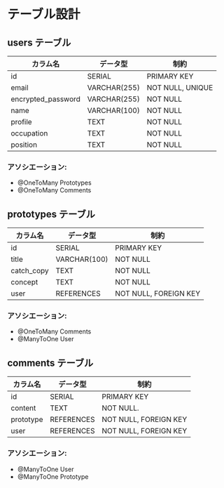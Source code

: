 # テーブル設計

## users テーブル

| カラム名            | データ型       | 制約             |
| ------------------ | ------------ | ---------------- |
| id                 | SERIAL       | PRIMARY KEY      |
| email              | VARCHAR(255) | NOT NULL, UNIQUE |
| encrypted_password | VARCHAR(255) | NOT NULL         |
| name               | VARCHAR(100) | NOT NULL         |
| profile            | TEXT         | NOT NULL         |
| occupation         | TEXT         | NOT NULL         |
| position           | TEXT         | NOT NULL         |

### アソシエーション:

- @OneToMany Prototypes
- @OneToMany Comments

## prototypes テーブル

| カラム名    | データ型       | 制約                  |
| ---------- | ------------ | --------------------- |
| id         | SERIAL       | PRIMARY KEY           |
| title      | VARCHAR(100) | NOT NULL              |
| catch_copy | TEXT         | NOT NULL              |
| concept    | TEXT         | NOT NULL              |
| user       | REFERENCES   | NOT NULL, FOREIGN KEY |

### アソシエーション:

- @OneToMany Comments
- @ManyToOne User

## comments テーブル

| カラム名   | データ型     | 制約                  |
| --------- | ---------- | --------------------- |
| id        | SERIAL     | PRIMARY KEY           |
| content   | TEXT       | NOT NULL.             |
| prototype | REFERENCES | NOT NULL, FOREIGN KEY |
| user      | REFERENCES | NOT NULL, FOREIGN KEY |

### アソシエーション:

- @ManyToOne User
- @ManyToOne Prototype